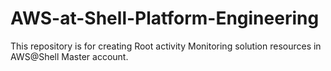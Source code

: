 # AWS-at-Shell-Platform-Engineering
This repository is for creating Root activity Monitoring solution resources in AWS@Shell Master account.